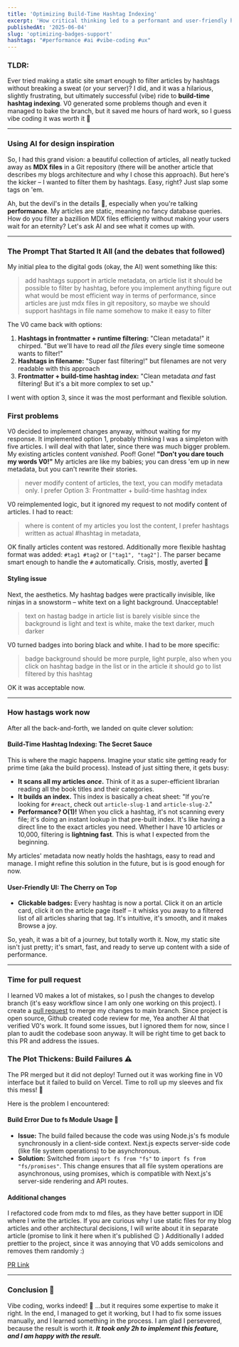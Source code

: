 ```yaml
---
title: 'Optimizing Build-Time Hashtag Indexing'
excerpt: 'How critical thinking led to a performant and user-friendly hashtag system for my blog.'
publishedAt: '2025-06-04'
slug: 'optimizing-badges-support'
hashtags: "#performance #ai #vibe-coding #ux"
---
```


### TLDR:

Ever tried making a static site smart enough to filter articles by hashtags without breaking a sweat (or your server)? I did, and it was a hilarious, slightly frustrating, but ultimately successful (vibe) ride to **build-time hashtag indexing**. V0 generated some problems though and even it managed to bake the branch, but it saved me hours of hard work, so I guess vibe coding it was worth it :rocket:

---

### Using AI for design inspiration

So, I had this grand vision: a beautiful collection of articles, all neatly tucked away as **MDX files** in a Git repository (there will be another article that describes my blogs architecture and why I chose this approach). But here's the kicker – I wanted to filter them by hashtags. Easy, right? Just slap some tags on 'em.

Ah, but the devil's in the details 👹, especially when you're talking **performance**. My articles are static, meaning no fancy database queries. How do you filter a bazillion MDX files efficiently without making your users wait for an eternity? Let's ask AI and see what it comes up with.

---

### The Prompt That Started It All (and the debates that followed)

My initial plea to the digital gods (okay, the AI) went something like this:

> add hashtags support in article metadata, on article list it should be possible to filter by hashtag, before you implement anything figure out what would be most efficient way in terms of performance, since articles are just mdx files in git repository, so maybe we should support hashtags in file name somehow to make it easy to filter

The V0 came back with options:

1.  **Hashtags in frontmatter + runtime filtering:** "Clean metadata!" it chirped. "But we'll have to read _all the files_ every single time someone wants to filter!"
2.  **Hashtags in filename:** "Super fast filtering!" but filenames are not very readable with this approach
3.  **Frontmatter + build-time hashtag index:** "Clean metadata _and_ fast filtering! But it's a bit more complex to set up."

I went with option 3, since it was the most performant and flexible solution.

### First problems

V0 decided to implement changes anyway, without waiting for my response. It implemented option 1, probably thinking I was a simpleton with five articles. I will deal with that later, since there was much bigger problem. My existing articles content _vanished_. Poof! Gone! **"Don't you dare touch my words V0!"** My articles are like my babies; you can dress 'em up in new metadata, but you can't rewrite their stories.

> never modify content of articles, the text, you can modify metadata only. I prefer Option 3: Frontmatter + build-time hashtag index

V0 reimplemented logic, but it ignored my request to not modify content of articles. I had to react:

> where is content of my articles you lost the content, I prefer hashtags written as actual #hashtag in metadata,

OK finally articles content was restored. Additionally more flexible hashtag format was added: `#tag1 #tag2` or `["tag1", "tag2"]`. The parser became smart enough to handle the `#` automatically. Crisis, mostly, averted :muscle:

#### Styling issue

Next, the aesthetics. My hashtag badges were practically invisible, like ninjas in a snowstorm – white text on a light background. Unacceptable!

> text on hastag badge in article list is barely visible since the background is light and text is white, make the text darker, much darker

V0 turned badges into boring black and white. I had to be more specific:

> badge background should be more purple, light purple, also when you click on hashtag badge in the list or in the article it should go to list filtered by this hashtag

OK it was acceptable now.

---

### How hastags work now

After all the back-and-forth, we landed on quite clever solution:

#### Build-Time Hashtag Indexing: The Secret Sauce

This is where the magic happens. Imagine your static site getting ready for prime time (aka the build process). Instead of just sitting there, it gets busy:

- **It scans all my articles _once_.** Think of it as a super-efficient librarian reading all the book titles and their categories.
- **It builds an index.** This index is basically a cheat sheet: "If you're looking for `#react`, check out `article-slug-1` and `article-slug-2`."
- **Performance? <span class="math-inline">O\(1\)</span>!** When you click a hashtag, it's not scanning every file; it's doing an instant lookup in that pre-built index. It's like having a direct line to the exact articles you need. Whether I have 10 articles or 10,000, filtering is **lightning fast**. This is what I expected from the beginning.

My articles' metadata now neatly holds the hashtags, easy to read and manage. I might refine this solution in the future, but is is good enough for now.

#### User-Friendly UI: The Cherry on Top

- **Clickable badges:** Every hashtag is now a portal. Click it on an article card, click it on the article page itself – it whisks you away to a filtered list of all articles sharing that tag. It's intuitive, it's smooth, and it makes Browse a joy.

So, yeah, it was a bit of a journey, but totally worth it. Now, my static site isn't just pretty; it's smart, fast, and ready to serve up content with a side of performance.

---

### Time for pull request

I learned V0 makes a lot of mistakes, so I push the changes to develop branch (it's easy workflow since I am only one working on this project). I create a [pull request](https://github.com/gmotyl/motyl-dev/pull/6) to merge my changes to main branch. Since project is open source, Github created code review for me, Yea another AI that verified V0's work. It found some issues, but I ignored them for now, since I plan to audit the codebase soon anyway. It will be right time to get back to this PR and address the issues.

### The Plot Thickens: Build Failures :warning:

The PR merged but it did not deploy! Turned out it was working fine in V0 interface but it failed to build on Vercel. Time to roll up my sleeves and fix this mess! :muscle:

Here is the problem I encountered:

#### Build Error Due to fs Module Usage :file_folder:

- **Issue:** The build failed because the code was using Node.js's fs module synchronously in a client-side context. Next.js expects server-side code (like file system operations) to be asynchronous.
- **Solution:** Switched from `import fs from "fs"` to `import fs from "fs/promises"`. This change ensures that all file system operations are asynchronous, using promises, which is compatible with Next.js's server-side rendering and API routes.

#### Additional changes

I refactored code from mdx to md files, as they have better support in IDE where I write the articles. If you are curious why I use static files for my blog articles and other architectural decisions, I will write about it in separate article (promise to link it here when it's published :wink: )
Additionally I added prettier to the project, since it was annoying that V0 adds semicolons and removes them randomly :)

[PR Link](https://github.com/gmotyl/motyl-dev/pull/6)

---

### Conclusion :tada:

Vibe coding, works indeed! :rocket: ...but it requires some expertise to make it right. In the end, I managed to get it working, but I had to fix some issues manually, and I learned something in the process. I am glad I persevered, because the result is worth it. **_It took only 2h to implement this feature, and I am happy with the result._**
